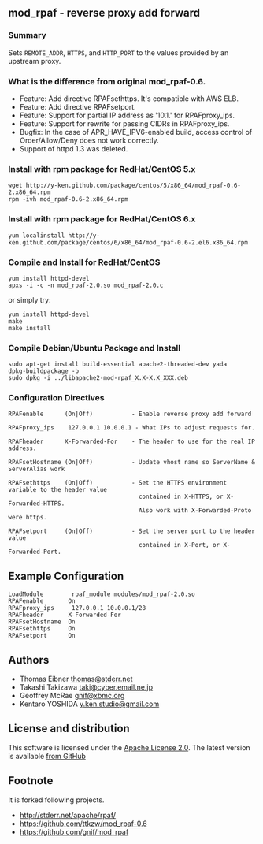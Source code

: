 ## mod_rpaf - reverse proxy add forward

### Summary

Sets `REMOTE_ADDR`, `HTTPS`, and `HTTP_PORT` to the values provided by an upstream proxy.

### What is the difference from original mod_rpaf-0.6.

* Feature: Add directive RPAFsethttps. It's compatible with AWS ELB.
* Feature: Add directive RPAFsetport.
* Feature: Support for partial IP address as '10.1.' for RPAFproxy_ips.
* Feature: Support for rewrite for passing CIDRs in RPAFproxy_ips.
* Bugfix: In the case of APR_HAVE_IPV6-enabled build, access control of Order/Allow/Deny does not work correctly.
* Support of httpd 1.3 was deleted.

### Install with rpm package for RedHat/CentOS 5.x

````
wget http://y-ken.github.com/package/centos/5/x86_64/mod_rpaf-0.6-2.x86_64.rpm
rpm -ivh mod_rpaf-0.6-2.x86_64.rpm
````

### Install with rpm package for RedHat/CentOS 6.x

````
yum localinstall http://y-ken.github.com/package/centos/6/x86_64/mod_rpaf-0.6-2.el6.x86_64.rpm
````

### Compile and Install for RedHat/CentOS

````
yum install httpd-devel
apxs -i -c -n mod_rpaf-2.0.so mod_rpaf-2.0.c
````

or simply try:

````
yum install httpd-devel
make
make install
````

### Compile Debian/Ubuntu Package and Install

````
sudo apt-get install build-essential apache2-threaded-dev yada
dpkg-buildpackage -b
sudo dpkg -i ../libapache2-mod-rpaf_X.X-X.X_XXX.deb
````

### Configuration Directives

````
RPAFenable      (On|Off)           - Enable reverse proxy add forward

RPAFproxy_ips    127.0.0.1 10.0.0.1 - What IPs to adjust requests for.

RPAFheader      X-Forwarded-For    - The header to use for the real IP address.

RPAFsetHostname (On|Off)           - Update vhost name so ServerName & ServerAlias work

RPAFsethttps    (On|Off)           - Set the HTTPS environment variable to the header value 
                                     contained in X-HTTPS, or X-Forwarded-HTTPS.
                                     Also work with X-Forwarded-Proto were https.

RPAFsetport     (On|Off)           - Set the server port to the header value 
                                     contained in X-Port, or X-Forwarded-Port.
````

## Example Configuration

````
LoadModule        rpaf_module modules/mod_rpaf-2.0.so
RPAFenable       On
RPAFproxy_ips     127.0.0.1 10.0.0.1/28
RPAFheader       X-Forwarded-For
RPAFsetHostname  On
RPAFsethttps     On
RPAFsetport      On
````

## Authors

* Thomas Eibner <thomas@stderr.net>
* Takashi Takizawa <taki@cyber.email.ne.jp>
* Geoffrey McRae <gnif@xbmc.org>
* Kentaro YOSHIDA <y.ken.studio@gmail.com>

## License and distribution

This software is licensed under the [Apache License 2.0](http://www.apache.org/licenses/LICENSE-2.0). The
latest version is available [from GitHub](http://github.com/y-ken/mod_rpaf)

## Footnote

It is forked following projects.
* http://stderr.net/apache/rpaf/
* https://github.com/ttkzw/mod_rpaf-0.6
* https://github.com/gnif/mod_rpaf
